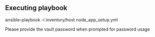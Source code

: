 ## Executing playbook 

ansible-playbook -i inventory/host node_app_setup.yml

Please provide the vault password when prompted for password usage
